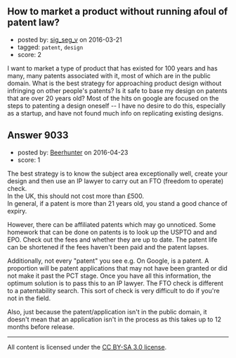 ## How to market a product without running afoul of patent law?

- posted by: [sig_seg_v](https://stackexchange.com/users/4843880/sig-seg-v) on 2016-03-21
- tagged: `patent`, `design`
- score: 2

I want to market a type of product that has existed for 100 years and has many, many patents associated with it, most of which are in the public domain. What is the best strategy for approaching product design without infringing on other people's patents? Is it safe to base my design on patents that are over 20 years old? Most of the hits on google are focused on the steps to patenting a design oneself -- I have no desire to do this, especially as a startup, and have not found much info on replicating existing designs.


## Answer 9033

- posted by: [Beerhunter](https://stackexchange.com/users/6411469/beerhunter) on 2016-04-23
- score: 1

The best strategy is to know the subject area exceptionally well, create your design and then use an IP lawyer to carry out an FTO (freedom to operate)  check.<br /> 
In the UK, this should not cost more than £500.<br /> 
In general, if a patent is more than 21 years old, you stand a good chance of expiry. 

However,  there can be affiliated patents which may go unnoticed. Some homework that can be done on patents is to look up the USPTO and and EPO.  Check out the fees and whether they are up to date. The patent life can be shortened if the fees haven't been paid and the patent lapses.

Additionally,  not every "patent" you see e.g. On Google,  is a patent. A proportion will be patent applications that may not have been granted or did not make it past the PCT stage. Once you have all this information,  the optimum solution is to pass this to an IP lawyer. The FTO check is different to a patentability search. This sort of check is very difficult to do if you're not in the field.
 
Also, just because the patent/application isn't in the public domain,  it doesn't mean that an application isn't in the process as this takes up to 12 months before release. 



---

All content is licensed under the [CC BY-SA 3.0 license](https://creativecommons.org/licenses/by-sa/3.0/).
